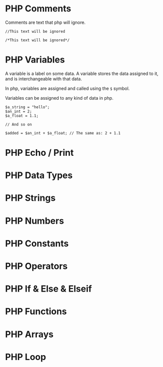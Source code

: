 # PHP Comments

Comments are text that php will ignore.

```
//This text will be ignored 

/*This text will be ignored*/
```

# PHP Variables

A variable is a label on some data. A variable stores the data assigned to it, and is interchangeable with that data.

In php, variables are assigned and called using the `$` symbol.

Variables can be assigned to any kind of data in php. 

```
$a_string = "hello";
$an_int = 2;
$a_float = 1.1;

// And so on

$added = $an_int + $a_float; // The same as: 2 + 1.1

```


# PHP Echo / Print
# PHP Data Types
# PHP Strings
# PHP Numbers
# PHP Constants
# PHP Operators
# PHP If & Else & Elseif
# PHP Functions
# PHP Arrays
# PHP Loop
